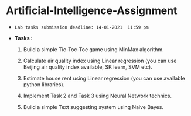 # Artificial-Intelligence-Assignment
* `Lab tasks submission deadline: 14-01-2021  11:59 pm`

* **Tasks :**
    1. Build a simple Tic-Toc-Toe game using MinMax algorithm.

    2. Calculate air quality index using Linear regression (you can use Beijing air quality index available, SK learn, SVM etc).

    3. Estimate house rent using Linear regression (you can use available python libraries).

    4. Implement Task 2 and Task 3 using Neural Network technics. 

    5. Build a simple Text suggesting system using Naive Bayes.